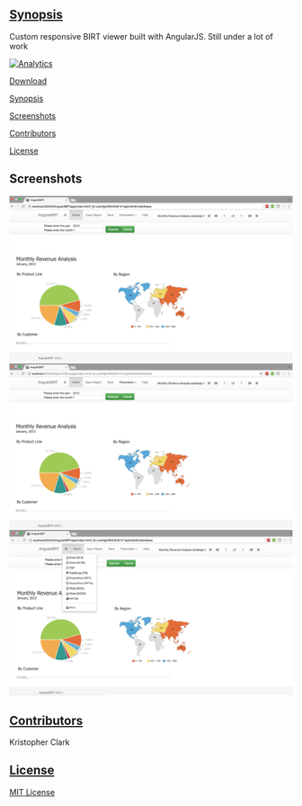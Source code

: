 ## [Synopsis](#synopsis)
Custom responsive BIRT viewer built with AngularJS.  Still under a lot of work

[![Analytics](https://ga-beacon.appspot.com/UA-67485661-3/github/otcookbook/home)](https://github.com/igrigorik/ga-beacon)

[Download](https://github.com/kclark-jenkins/OTCookbook/releases)

[Synopsis](#synopsis)

[Screenshots](#screenshots)

[Contributors](#contributors)

[License](#license)


## Screenshots
![alt tag](https://github.com/kclark-jenkins/AngularBIRT/blob/master/screenshots/AngularBIRT%201.png)
![alt tag](https://github.com/kclark-jenkins/AngularBIRT/blob/master/screenshots/AngularBIRT%202.png)
![alt tag](https://github.com/kclark-jenkins/AngularBIRT/blob/master/screenshots/AngularBIRT%203.png)

## [Contributors](#contributors)

Kristopher Clark

## [License](#license)

[MIT License](https://github.com/kclark-jenkins/OTCookbook/blob/master/LICENSE)
